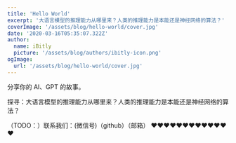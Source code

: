 ```yaml
---
title: 'Hello World'
excerpt: '大语言模型的推理能力从哪里来？人类的推理能力是本能还是神经网络的算法？'
coverImage: '/assets/blog/hello-world/cover.jpg'
date: '2020-03-16T05:35:07.322Z'
author:
  name: iBitly
  picture: '/assets/blog/authors/ibitly-icon.png'
ogImage:
  url: '/assets/blog/hello-world/cover.jpg'
---
```


分享你的 AI、GPT 的故事。

探寻：大语言模型的推理能力从哪里来？人类的推理能力是本能还是神经网络的算法？


 （TODO：）联系我们：(微信号)（github）（邮箱）
❤️❤️❤️❤️❤️❤️❤️❤️❤️❤️❤️❤️❤️